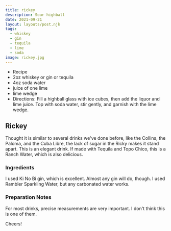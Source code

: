 ```yaml
---
title: rickey
description: Sour highball
date: 2021-09-21
layout: layouts/post.njk
tags:
  - whiskey
  - gin
  - tequila
  - lime
  - soda
image: rickey.jpg
---
```

 - Recipe
 - 2oz whiskey or gin or tequila
 - 4oz soda water
 - juice of one lime
 - lime wedge
 - Directions: Fill a highball glass with ice cubes, then add the liquor and lime juice. Top with soda water, stir gently, and garnish with the lime wedge.

## Rickey

Thought it is similar to several drinks we've done before, like the Collins, the Paloma, and the Cuba Libre, the lack of sugar in the Ricky makes it stand apart. This is an elegant drink. If made with Tequila and Topo Chico, this is a Ranch Water, which is also delicious.

### Ingredients

I used Ki No Bi gin, which is excellent. Almost any gin will do, though. I used Rambler Sparkling Water, but any carbonated water works.

### Preparation Notes

For most drinks, precise measurements are very important. I don't think this is one of them.

Cheers!

